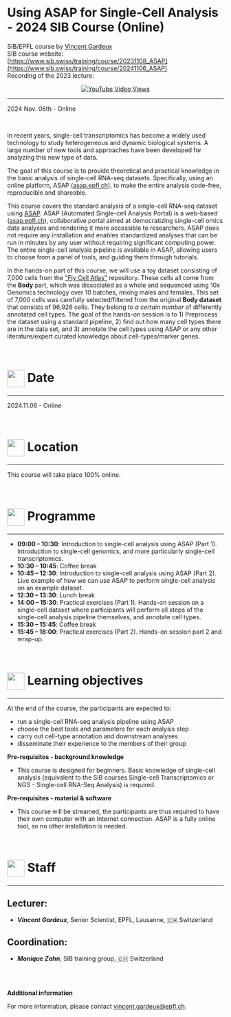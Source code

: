 # Using ASAP for Single-Cell Analysis - 2024 SIB Course (Online)

SIB/EPFL course by [Vincent Gardeux ](https://people.epfl.ch/vincent.gardeux)<br/>
SIB course website: [https://www.sib.swiss/training/course/20231108_ASAP](https://www.sib.swiss/training/course/20241106_ASAP)<br/>
Recording of the 2023 lecture: <div style="text-align:center">[![YouTube Video Views](https://img.shields.io/youtube/views/OjFamgLC_8M?style=for-the-badge&logo=youtube)](https://www.youtube.com/watch?v=OjFamgLC_8M)</div>


***

2024 Nov. 06th - Online

<br/>

In recent years, single-cell transcriptomics has become a widely used technology to study heterogeneous and dynamic biological systems. A large number of new tools and approaches have been developed for analyzing this new type of data.

The goal of this course is to provide theoretical and practical knowledge in the basic analysis of single-cell RNA-seq datasets. Specifically, using an online platform, ASAP ([asap.epfl.ch](asap.epfl.ch)), to make the entire analysis code-free, reproducible and shareable.

This course covers the standard analysis of a single-cell RNA-seq dataset using [ASAP](asap.epfl.ch). ASAP (Automated Single-cell Analysis Portal) is a web-based ([asap.epfl.ch](asap.epfl.ch)), collaborative portal aimed at democratizing single-cell omics data analyses and rendering it more accessible to researchers. ASAP does not require any installation and enables standardized analyses that can be run in minutes by any user without requiring significant computing power. The entire single-cell analysis pipeline is available in ASAP, allowing users to choose from a panel of tools, and guiding them through tutorials.

In the hands-on part of this course, we will use a toy dataset consisting of 7,000 cells from the ["Fly Cell Atlas"](https://flycellatlas.org/) repository. These cells all come from the **Body** part, which was dissociated as a whole and sequenced using 10x Genomics technology over 10 batches, mixing males and females. This set of 7,000 cells was carefully selected/filtered from the original **Body dataset** that consists of 96,926 cells. They belong to *a certain number* of differently annotated cell types. The goal of the hands-on session is to 1) Preprocess the dataset using a standard pipeline, 2) find out how many cell types there are in the data set, and 3) annotate the cell types using ASAP or any other literature/expert curated knowledge about cell-types/marker genes.

<br/>

# <img border="0" src="https://www.svgrepo.com/show/20800/event-date-and-time-symbol.svg" width="40" height="40" style="vertical-align:middle;"> Date

***

2024.11.06 - Online

<br/>

# <img border="0" src="https://www.svgrepo.com/show/4199/placeholder-on-a-map.svg" width="40" height="40" style="vertical-align:middle;"> Location

***

This course will take place 100% online.


<br/>

# <img border="0" src="https://www.svgrepo.com/show/158264/schedule.svg" width="40" height="40" style="vertical-align:middle;"> Programme

***

- **09:00 – 10:30**:  Introduction to single-cell analysis using ASAP (Part 1). Introduction to single-cell genomics, and more particularly single-cell transcriptomics.
- **10:30 – 10:45**:  Coffee break
- **10:45 – 12:30**:  Introduction to single-cell analysis using ASAP (Part 2). Live example of how we can use ASAP to perform single-cell analysis on an example dataset.
- **12:30 – 13:30**:  Lunch break
- **14:00 – 15:30**:  Practical exercises (Part 1). Hands-on session on a single-cell dataset where participants will perform all steps of the single-cell analysis pipeline themselves, and annotate cell types.
- **15:30 – 15:45**:  Coffee break
- **15:45 – 18:00**:  Practical exercises (Part 2). Hands-on session part 2 and wrap-up.

<br/>

# <img border="0" src="https://www.svgrepo.com/show/410/list.svg" width="40" height="40" style="vertical-align:middle;"> Learning objectives

***

At the end of the course, the participants are expected to:
- run a single-cell RNA-seq analysis pipeline using ASAP
- choose the best tools and parameters for each analysis step
- carry out cell-type annotation and downstream analyses
- disseminate their experience to the members of their group


**Pre-requisites - background knowledge**
- This course is designed for beginners. Basic knowledge of single-cell analysis (equivalent to the SIB courses Single-cell Transcriptomics or NGS - Single-cell RNA-Seq Analysis) is required.

**Pre-requisites - material & software**
- This course will be streamed, the participants are thus required to have their own computer with an Internet connection. ASAP is a fully online tool, so no other installation is needed.

<br/>

# <img border="0" src="https://www.svgrepo.com/show/38706/group-of-people.svg" width="40" height="40" style="vertical-align:middle;"> Staff

***

## Lecturer:

- __*Vincent Gardeux*__, Senior Scientist, EPFL, Lausanne, 🇨🇭 Switzerland

## Coordination:

- __*Monique Zahn*__, SIB training group, 🇨🇭 Switzerland

<br/>
<br/>

**Additional information**

For more information, please contact [vincent.gardeux@epfl.ch](mailto://vincent.gardeux@epfl.ch).
